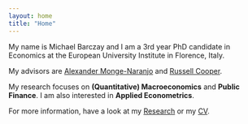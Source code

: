```yaml
---
layout: home
title: "Home"
---
```


My name is Michael Barczay and I am a 3rd year PhD candidate in Economics at the European University Institute in Florence, Italy.

My advisors are [Alexander Monge-Naranjo](https://www.eui.eu/people?id=alexander-monge-naranjo) and [Russell Cooper](https://www.eui.eu/people?id=russell-cooper).

My research focuses on **(Quantitative) Macroeconomics** and **Public Finance**. I am also interested in **Applied Econometrics**.

For more information, have a look at my [Research](https://michaelbarczay.com/research) or my [CV](/assets/CV_Barczay.pdf). 
